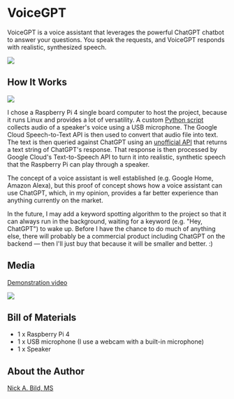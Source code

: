 # VoiceGPT

VoiceGPT is a voice assistant that leverages the powerful ChatGPT chatbot to answer your questions.  You speak the requests, and VoiceGPT responds with realistic, synthesized speech.

![](https://raw.githubusercontent.com/nickbild/voice_chatgpt/main/media/voicegpt_title.jpg)

## How It Works

![](https://raw.githubusercontent.com/nickbild/voice_chatgpt/main/media/voicegpt_overview.jpg)

I chose a Raspberry Pi 4 single board computer to host the project, because it runs Linux and provides a lot of versatility.  A custom [Python script](https://github.com/nickbild/voice_chatgpt/blob/main/voice_chat.py) collects audio of a speaker's voice using a USB microphone.  The Google Cloud Speech-to-Text API is then used to convert that audio file into text.  The text is then queried against ChatGPT using an [unofficial API](https://github.com/acheong08/ChatGPT-lite) that returns a text string of ChatGPT's response.  That response is then processed by Google Cloud's Text-to-Speech API to turn it into realistic, synthetic speech that the Raspberry Pi can play through a speaker.

The concept of a voice assistant is well established (e.g. Google Home, Amazon Alexa), but this proof of concept shows how a voice assistant can use ChatGPT, which, in my opinion, provides a far better experience than anything currently on the market.

In the future, I may add a keyword spotting algorithm to the project so that it can always run in the background, waiting for a keyword (e.g. "Hey, ChatGPT") to wake up.  Before I have the chance to do much of anything else, there will probably be a commercial product including ChatGPT on the backend — then I'll just buy that because it will be smaller and better.  :)

## Media

[Demonstration video](https://www.youtube.com/watch?v=ajUCMu7de80)

![](https://raw.githubusercontent.com/nickbild/voice_chatgpt/main/media/voicegpt_sm.jpg)

## Bill of Materials

- 1 x Raspberry Pi 4
- 1 x USB microphone (I use a webcam with a built-in microphone)
- 1 x Speaker

## About the Author

[Nick A. Bild, MS](https://nickbild79.firebaseapp.com/#!/)
